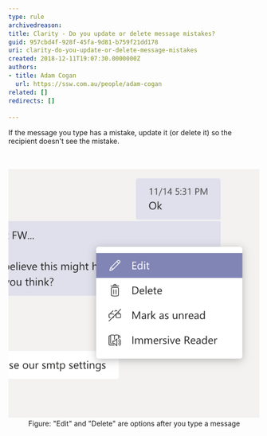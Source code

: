 ```yaml
---
type: rule
archivedreason: 
title: Clarity - Do you update or delete message mistakes?
guid: 957cbd4f-928f-45fa-9d81-b759f21dd178
uri: clarity-do-you-update-or-delete-message-mistakes
created: 2018-12-11T19:07:30.0000000Z
authors:
- title: Adam Cogan
  url: https://ssw.com.au/people/adam-cogan
related: []
redirects: []

---
```



If the message you type has a mistake, update it (or delete it) so the recipient doesn't see the mistake.​<br>
<br><excerpt class='endintro'></excerpt><br>
<dl class="image"><dt>​​​<img src="Screen Shot 2018-12-11 at 1.52.42 PM.png" alt="Screen Shot 2018-12-11 at 1.52.42 PM.png" />​​</dt><dd>Figure: "Edit" and "Delete" are options after you type a message​​<br></dd></dl>


